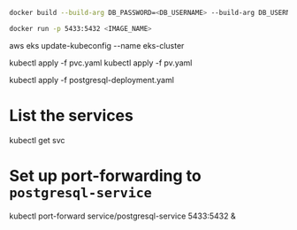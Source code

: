```bash
docker build --build-arg DB_PASSWORD=<DB_USERNAME> --build-arg DB_USERNAME=<DB_PASSWORD> .
```

```bash
docker run -p 5433:5432 <IMAGE_NAME>
```

aws eks update-kubeconfig --name eks-cluster


kubectl apply -f pvc.yaml
kubectl apply -f pv.yaml

[//]: # (kubectl apply -f db-configmap.yaml)

[//]: # (kubectl apply -f db-secret.yaml)
kubectl apply -f postgresql-deployment.yaml



# List the services
kubectl get svc

# Set up port-forwarding to `postgresql-service`
kubectl port-forward service/postgresql-service 5433:5432 &